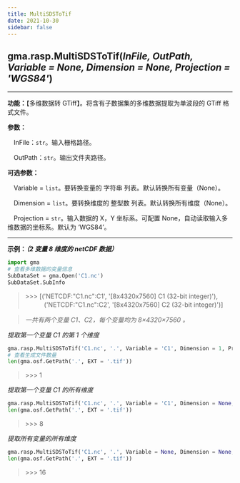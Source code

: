 ```yaml
---
title: MultiSDSToTif
date: 2021-10-30
sidebar: false
---
```


##  gma.rasp.**MultiSDSToTif**(*InFile, OutPath, Variable = None, Dimension = None, Projection = 'WGS84'*)

---

**功能：**【多维数据转 GTiff】。将含有子数据集的多维数据提取为单波段的 GTiff 格式文件。

**参数：** 

&emsp;InFile：`str`。输入栅格路径。

&emsp;OutPath：`str`。输出文件夹路径。

**可选参数：**

&emsp;Variable  = `list`。要转换变量的 字符串 列表。默认转换所有变量（None）。

&emsp;Dimension  = `list`。要转换维度的 整型数 列表。默认转换所有维度（None）。

&emsp;Projection  = `str`。输入数据的 X，Y 坐标系。可配置 None，自动读取输入多维数据的坐标系。默认为 ‘WGS84’。

---

**示例：*（2 变量 8 维度的 netCDF 数据）***

```python
import gma
# 查看多维数据的变量信息
SubDataSet = gma.Open('C1.nc')
SubDataSet.SubInfo
```
> \>>> [('NETCDF:"C1.nc":C1', '[8x4320x7560] C1 (32-bit integer)'),<br>
  　　　('NETCDF:"C1.nc":C2', '[8x4320x7560] C2 (32-bit integer)')]

> *一共有两个变量 C1、C2，每个变量均为 8×4320×7560 。*

*提取第一个变量 C1 的第 1 个维度*

```python
gma.rasp.MultiSDSToTif('C1.nc', '.', Variable = 'C1', Dimension = 1, Projection = 'WGS84')
# 查看生成文件数量
len(gma.osf.GetPath('.', EXT = '.tif'))
```
> \>>> 1

*提取第一个变量 C1 的所有维度*

```python
gma.rasp.MultiSDSToTif('C1.nc', '.', Variable = 'C1', Dimension = None, Projection = 'WGS84')
len(gma.osf.GetPath('.', EXT = '.tif'))
```
> \>>> 8

*提取所有变量的所有维度*

```python
gma.rasp.MultiSDSToTif('C1.nc', '.', Variable = None, Dimension = None, Projection = 'WGS84')
len(gma.osf.GetPath('.', EXT = '.tif'))
```
> \>>> 16